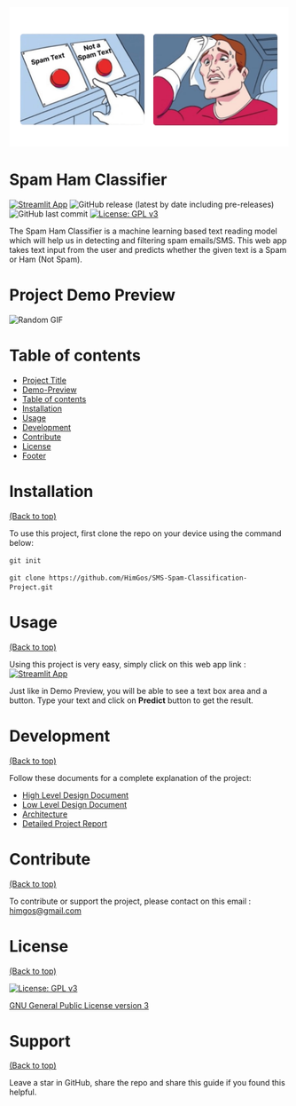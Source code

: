 <!-- Add banner here -->
![Banner](https://github.com/HimGos/SMS-Spam-Classification-Project/blob/master/spam.png)

# Spam Ham Classifier


<!-- Add buttons here -->
[![Streamlit App](https://static.streamlit.io/badges/streamlit_badge_black_white.svg)](https://himgos-sms-spam-classification-project-main-3o5ul5.streamlit.app/)
![GitHub release (latest by date including pre-releases)](https://img.shields.io/github/v/release/navendu-pottekkat/awesome-readme?include_prereleases)
![GitHub last commit](https://img.shields.io/github/last-commit/HimGos/SMS-Spam-Classification-Project)
[![License: GPL v3](https://img.shields.io/badge/License-GPLv3-blue.svg)](https://www.gnu.org/licenses/gpl-3.0)

<!-- Describe your project in brief -->
The Spam Ham Classifier is a machine learning based text reading model which will help us in detecting and filtering spam emails/SMS. This web app takes text input from the user and predicts whether the given text is a Spam or Ham (Not Spam).


# Project Demo Preview

<!-- Add a demo for your project -->

![Random GIF](https://media.giphy.com/media/ZVik7pBtu9dNS/giphy.gif) 

# Table of contents

- [Project Title](#spam-ham-classifier)
- [Demo-Preview](#project-demo-preview)
- [Table of contents](#table-of-contents)
- [Installation](#installation)
- [Usage](#usage)
- [Development](#development)
- [Contribute](#contribute)
- [License](#license)
- [Footer](#footer)

# Installation
[(Back to top)](#table-of-contents)

To use this project, first clone the repo on your device using the command below:

```git init```

```git clone https://github.com/HimGos/SMS-Spam-Classification-Project.git``` 

# Usage
[(Back to top)](#table-of-contents)

Using this project is very easy, simply click on this web app link : [![Streamlit App](https://static.streamlit.io/badges/streamlit_badge_black_white.svg)](https://himgos-sms-spam-classification-project-main-3o5ul5.streamlit.app/)

Just like in Demo Preview, you will be able to see a text box area and a button. Type your text and click on **Predict** button to get the result.

# Development
[(Back to top)](#table-of-contents)

Follow these documents for a complete explanation of the project:
- [High Level Design Document](https://drive.google.com/file/d/1oNVsVL3xKX-7pcOl8CVBEz4YNokzy3ev/view?usp=share_link)
- [Low Level Design Document](https://drive.google.com/file/d/1Twpt6QuOvo--9UPQSoKVHRYjAzdgxQOf/view?usp=share_link)
- [Architecture](https://drive.google.com/file/d/10w_AXQDvUWdwMYCC7cTcz0Q2BCMMBqgu/view?usp=share_link)
- [Detailed Project Report](https://docs.google.com/presentation/d/1ykgO569JsQUJ-CYFHgGsEGQtQ8XHD5vc/edit?usp=share_link&ouid=105387606152766816452&rtpof=true&sd=true)

# Contribute
[(Back to top)](#table-of-contents)

To contribute or support the project, please contact on this email : himgos@gmail.com

# License
[(Back to top)](#table-of-contents)

[![License: GPL v3](https://img.shields.io/badge/License-GPLv3-blue.svg)](https://www.gnu.org/licenses/gpl-3.0)

[GNU General Public License version 3](https://opensource.org/licenses/GPL-3.0)

# Support
[(Back to top)](#table-of-contents)

Leave a star in GitHub, share the repo and share this guide if you found this helpful.
